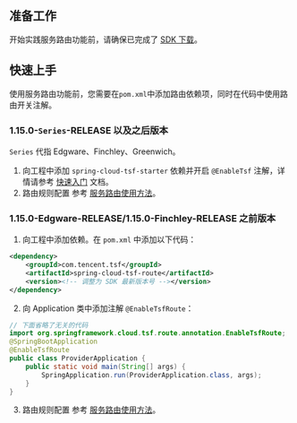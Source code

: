## 准备工作
开始实践服务路由功能前，请确保已完成了 [SDK 下载](https://cloud.tencent.com/document/product/649/20231)。

## 快速上手
使用服务路由功能前，您需要在`pom.xml`中添加路由依赖项，同时在代码中使用路由开关注解。
### 1.15.0-`Series`-RELEASE 以及之后版本
`Series` 代指 Edgware、Finchley、Greenwich。
1. 向工程中添加 `spring-cloud-tsf-starter` 依赖并开启 `@EnableTsf` 注解，详情请参考 [快速入门](https://cloud.tencent.com/document/product/649/20261) 文档。
2. 路由规则配置
参考 [服务路由使用方法](https://cloud.tencent.com/document/product/649/18861)。


### 1.15.0-Edgware-RELEASE/1.15.0-Finchley-RELEASE 之前版本
1. 向工程中添加依赖。在 `pom.xml` 中添加以下代码：
```xml
<dependency>
    <groupId>com.tencent.tsf</groupId>
    <artifactId>spring-cloud-tsf-route</artifactId>
    <version><!-- 调整为 SDK 最新版本号 --></version> 
</dependency>
```
2. 向 Application 类中添加注解 `@EnableTsfRoute`：
```java
// 下面省略了无关的代码
import org.springframework.cloud.tsf.route.annotation.EnableTsfRoute;
@SpringBootApplication
@EnableTsfRoute
public class ProviderApplication {
	public static void main(String[] args) {
		SpringApplication.run(ProviderApplication.class, args);
	}
}
```
3. 路由规则配置
参考 [服务路由使用方法](https://cloud.tencent.com/document/product/649/18861)。

